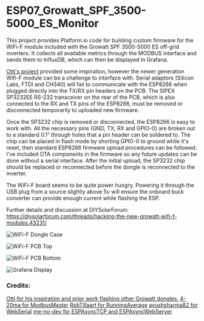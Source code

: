 # ESP07_Growatt_SPF_3500-5000_ES_Monitor
This project provides Platform.io code for building custom firmware for the WiFi-F module included with the Growatt SPF 3500-5000 ES off-grid inverters. It collects all available metrics through the MODBUS interface and sends them to InfluxDB, which can then be displayed in Grafana.

[Otti's project](https://github.com/otti/Growatt_ShineWiFi-S) provided some inspiration, however the newer generation Wifi-F module can be a challenge to interface with. Serial adaptors (Silicon Labs, FTDI and CH340) will fail to communicate with the ESP8266 when plugged directly into the TX/RX pin headers on the PCB. The SIPEX SP3232EE RS-232 transceiver on the rear of the PCB, which is also connected to the RX and TX pins of the ESP8266, must be removed or disconnected temporarily to uploaded new firmware.

Once the SP3232 chip is removed or disconnected, the ESP8266 is easy to work with. All the necessary pins (GND, TX, RX and GPIO-0) are broken out to a standard 0.1” through holes that a pin header can be soldered to. The chip can be placed in flash mode by shorting GPIO-0 to ground while it's reset, then standard ESP8266 firmware upload procedures can be followed.
I've included OTA components in the firmware so any future updates can be done without a serial interface. After the initial upload, the SP3232 chip should be replaced or reconnected before the dongle is reconnected to the inverter.

The WiFi-F board seems to be quite power hungry. Powering it through the USB plug from a source slightly above 5v will ensure the onboard buck converter can provide enough current while flashing the ESP.

Further details and discussion at DIYSolarForum: https://diysolarforum.com/threads/hacking-the-new-growatt-wifi-f-modules.43231/

![WiFi-F Dongle Case](https://github.com/octal-ip/ESP07_Growatt_SPF_3500-5000_ES_Monitor/blob/main/pics/Wifi-F%20Case.jpg "WiFi-F Dongle Case")

![WiFi-F PCB Top](https://github.com/octal-ip/ESP07_Growatt_SPF_3500-5000_ES_Monitor/blob/main/pics/WiFi-F%20PCB%20Top.jpg "WiFi-F Dongle Top")

![WiFi-F PCB Bottom](https://github.com/octal-ip/ESP07_Growatt_SPF_3500-5000_ES_Monitor/blob/main/pics/WiFi-F%20PCB%20Bottom.jpg "WiFi-F Dongle Bottom")

![Grafana Display](https://github.com/octal-ip/ESP07_Growatt_SPF_3500-5000_ES_Monitor/blob/main/pics/Growatt_Grafana.png "Grafana Display")


### Credits:
[Otti for his inspiration and prior work flashing other Growatt dongles.](https://github.com/otti/Growatt_ShineWiFi-S)
[4-20ma for ModbusMaster](https://github.com/4-20ma/ModbusMaster)
[RobTillaart for RunningAverage](https://github.com/RobTillaart/RunningAverage)
[ayushsharma82 for WebSerial](https://github.com/ayushsharma82/WebSerial)
[me-no-dev for ESPAsyncTCP and ESPAsyncWebServer](https://github.com/me-no-dev/ESPAsyncTCP)
